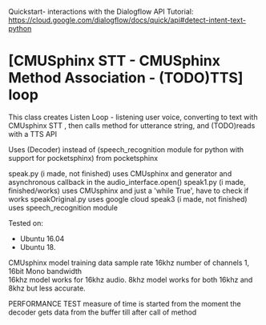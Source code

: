  Quickstart- interactions with the Dialogflow API Tutorial:
 https://cloud.google.com/dialogflow/docs/quick/api#detect-intent-text-python

 # [CMUSphinx STT - CMUSphinx Method Association - (TODO)TTS] loop


This class creates Listen Loop - listening user voice, converting to text with CMUsphinx STT , then calls method for utterance string, and (TODO)reads with a TTS API

Uses (Decoder) instead of (speech_recognition module for python with support for pocketsphinx) from pocketsphinx

 speak.py (i made, not finished) uses CMUsphinx and generator and asynchronous callback in the audio_interface.open()
 speak1.py (i made, finished/works) uses CMUsphinx and just a 'while True', have to check if works 
 speakOriginal.py uses google cloud
 speak3 (i made, not finished) uses speech_recognition module

 Tested on:
 * Ubuntu 16.04
 * Ubuntu 18.

CMUsphinx model training data 
    sample rate         16khz
    number of channels  1, 16bit Mono
    bandwidth           
16khz model works for 16khz audio. 8khz model works for both 16khz and 8khz but less accurate.

PERFORMANCE TEST
measure of time is started from the moment the decoder gets data from the buffer till after call of method
